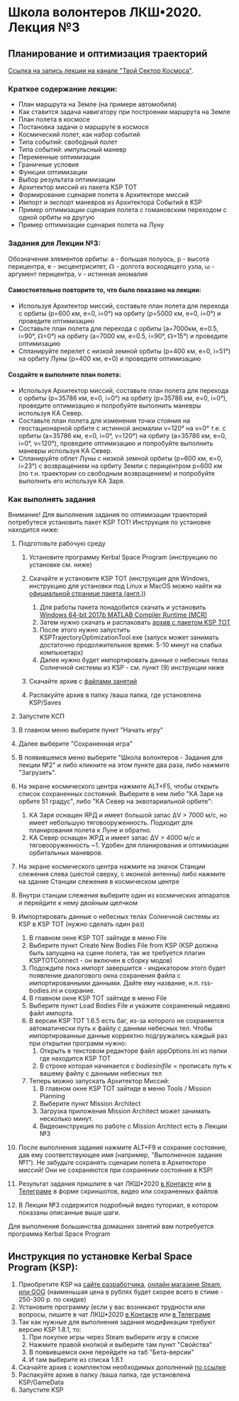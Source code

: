 # Школа волонтеров ЛКШ•2020. Лекция №3
## Планирование и оптимизация траекторий

[Ссылка на запись лекции на канале "Твой Сектор Космоса"](https://www.youtube.com/watch?v=U26xtm4HVF0).

### Краткое содержание лекции:
* План маршрута на Земле (на примере автомобиля)
* Как ставится задача навигатору при построении маршрута на Земле
* План полета в космосе
* Постановка задачи о маршруте в космосе
* Космический полет, как набор событий
* Типа событий: свободный полет
* Типа событий: импульсный маневр
* Переменные оптимизации
* Граничные условия
* Функции оптимизации
* Выбор результата оптимизации
* Архитектор миссий из пакета KSP TOT
* Формирование сценария полета в Архитекторе миссий
* Импорт и экспорт маневров из Архитектора Событий в KSP
* Пример оптимизации сценария полета с гомановским переходом с одной орбиты на другую
* Пример оптимизации сценария полета на Луну

### Задания для Лекции №3:

Обозначения элементов орбиты:
а - большая полуось,
р - высота перицентра,
e - эксцентриситет,
☊ - долгота восходящего узла,
ω - аргумент перицентра,
ν - истинная аномалия

#### Самостоятельно повторите то, что было показано на лекции:
* Используя Архитектор миссий, составьте план полета для перехода с орбиты (p=600 км, e=0, i=0°) на орбиту (p=5000 км, e=0, i=0°) и проведите оптимизацию
* Составьте план полета для перехода с орбиты (a=7000км, e=0.5, i=90°, ☊=0°) на орбиту (a=7000 км, e=0.5, i=90°, ☊=15°) и проведите оптимизацию
* Спланируйте перелет с низкой земной орбиты (p=400 км, e=0, i=51°) на oрбиту Луны (p=400 км, е=0) и проведите оптимизацию

#### Создайте и выполните план полета:
* Используя Архитектор миссий, составьте план полета для перехода с орбиты (p=35786 км, e=0, i=0°) на орбиту (p=35786 км, e=0, i=0°), проведите оптимизацию и попробуйте выполнить маневры используя КА Север.
* Составьте план полета для изменения точки стояния на геостационарной орбите с истинной аномалии ν=120° на ν=0° т.е. с орбиты (a=35786 км, e=0, i=0°, ν=120°) на орбиту (a=35786 км, e=0, i=0°, ν=120°), проведите оптимизацию и попробуйте выполнить маневры используя КА Север.
* Спланируйте облет Луны с низкой земной орбиты (p=600 км, e=0, i=23°) с возвращением на орбиту Земли с перицентром p=600 км (по т.н. траектории со свободным возвращением) и попробуйте выполнить его используя КА Заря.

### Как выполнять задания

Внимание! Для выполнения задания по оптимизации траекторий потребутеся установить пакет KSP TOT!
Инструкция по установке находится ниже:

1. Подготовьте рабочую среду
   1. Установите программу Kerbal Space Program (инструкцию по установке см. ниже)
   2. Cкачайте и установите KSP TOT (инструкция для Windows, инструкцию для установки под Linux и MacOS можно найти на [официальной странице пакета (англ.)](https://forum.kerbalspaceprogram.com/index.php?/topic/33568-winmaclinux-ksp-trajectory-optimization-tool-v165-major-lvd-updates/))
        1. Для работы пакета понадобится скачать и установить [Windows 64-bit 2017b MATLAB Compiler Runtime (MCR)](http://ssd.mathworks.com/supportfiles/downloads/R2017b/deployment_files/R2017b/installers/win64/MCR_R2017b_win64_installer.exe)
        2. Затем нужно скачать и распаковать [архив с пакетом KSP TOT](https://drive.google.com/file/d/0B83Py_-98MhoSG16X09NOFN6SE0/view?usp=sharing)
        3. После этого нужно запустить KSPTrajectoryOptimizationTool.exe (запуск может занимать достаточно продолжительное время: 5-10 минут на слабых компьюетарх)
        4. Далее нужно будет импортировать данные о небесных телах Солнечной системы из KSP - см. пункт (9) инструкции ниже 
   
   2. Cкачайте архив с [файлами занятий](https://github.com/1greywind/space-school-volunteer/raw/master/Лекция%20№3/Школа_волонтеров_Задания_для_лекции_№3.zip)
   3. Распакуйте архив в папку /ваша папка, где установлена KSP/Saves
2. Запустите КСП
3. В главном меню выберите пункт "Начать игру"
4. Далее выберите "Сохраненная игра"
5. В появившемся меню выберите "Школа волонтеров - Задания для лекции №2" и либо кликните на этом пункте два раза, либо нажмите "Загрузить".
6. На экране космического центра нажмите ALT+F5, чтобы открыть список сохраненных состояний. Выберите в нем либо
   "КА Заря на орбите 51 градус", либо "КА Север на эквотариальной орбите":
   1. КА Заря оснащен ЯРД и имеет большой запас ΔV > 7000 м/с, но имеет небольшую тяговооруженность. Подходит для планирования полета к Луне и обратно.
   2. КА Север оснащен ЖРД и имеет запас ΔV > 4000 м/с и тяговооруженность ~1. Удобен для планирования и оптимизации орбитальных маневров.
7. На экране космического центра нажмите на значок Станции слежения слева (шестой сверху, с иконкой антенны)
   либо нажмите на здание Станции слежения в космическом центре
8. Внутри станции слежения выберите один из космических аппаратов и перейдите к нему двойным щелчком
9. Импортировать данные о небесных телах Солнечной системы из KSP в KSP TOT (нужно сделать один раз) 
    1. В главном окне KSP TOT зайтиде в меню File
    2. Выберите пункт Create New Bodies File from KSP (KSP должна быть запущена на сцене полета, так же требуется плагин KSPTOTConnect - он включен в сборку модов)
    3. Подождите пока импорт завершится - индикатором этого будет появление диалогового окна сохранения файла с импортированными данными. Дайте ему название, н.п. rss-bodies.ini и сохрание.
    4. В главном окне KSP TOT зайтиде в меню File
    5. Выберите пункт Load Bodies File и укажите сохраненный недавно файл импорта.
    6. В версии KSP TOT 1.6.5 есть баг, из-за которого не сохраняется автоматически путь к файлу с даннми небесных тел. Чтобы импортированные данные корректно подгружались каждый раз при открытии программ нужно:
        1. Открыть в текстовом редакторе файл appOptions.ini из папки где находится KSP TOT
        2. В строке которая начинается с *bodiesinifile =* прописать путь к вашему файлу с данными небесных тел
    7. Теперь можно запускать Архитектор Миссий:
        1. В главном окне KSP TOT зайтиде в меню Tools / Mission Planning
        2. Выберите пункт Mission Architect
        3. Загрузка приложения Mission Architect может занимать несколько минут.
        4. Видеоинструкция по работе с Mission Archtect есть в Лекции №3
    
10. После выполнения задания нажмите ALT+F9 и сохрание состояние, дав ему соответствующее имя (например, "Выполненное задание №1"). Не забудьте сохранять сценарии полета в Архитекторе миссий! Они не сохраняются при сохранении состояния в KSP!
11. Результат задания пришлите в чат ЛКШ•2020 [в Контакте](https://vk.me/join/AJQ1d_3CuBfywdM9wDb9kgNs)
    или [в Телеграме](https://t.me/space_school_chat) в форме скриншотов, видео или сохраненных файлов
12. В Лекции №3 содержится подробный видео туториал, в котором показаны описанные выше шаги.


Для выполнения большинства домашних занятий вам потребуется программа Kerbal Space Program

## Инструкция по установке Kerbal Space Program (KSP):
1. Приобретите KSP на
    [сайте разработчика](https://www.kerbalspaceprogram.com/store/),
    [онлайн магазине Steam](https://store.steampowered.com/app/220200/Kerbal_Space_Program/),
    [или GOG](https://www.gog.com/game/kerbal_space_program)
    (наименьшая цена в рублях будет скорее всего в стиме - 250-300 р. по скидке)
2. Установите программу (если у вас возникают трудности или вопросы,
   пишите в чат ЛКШ•2020 [в Контакте](https://vk.me/join/AJQ1d_3CuBfywdM9wDb9kgNs)
   или [в Телеграме](https://t.me/space_school_chat)
3. Так как нужные для выполнения задания модификации требуют версию KSP 1.8.1, то:
    1. При покупке игры через Steam выберите игру в списке
    2. Нажмите правой кнопкой и выберите там пункт "Свойства"
    3. В появившемся окне перейдите на таб "Бета-версии"
    4. И там выберите из списка 1.8.1 
4. Скачайте архив с комплектом необходимых дополнений [по ссылке](http://spaceprogram.ru/GameData-LKSH-2020-volunteer-modpack.zip)
5. Распакуйте архив в папку /ваша папка, где установлена KSP/GameData
6. Запустите KSP


